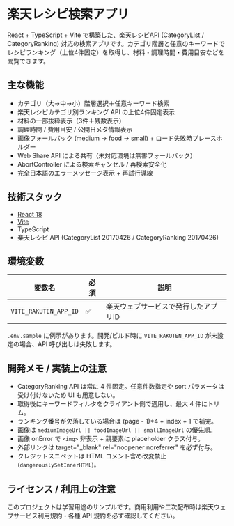 # 楽天レシピ検索アプリ

React + TypeScript + Vite で構築した、楽天レシピAPI (CategoryList / CategoryRanking) 対応の検索アプリです。カテゴリ階層と任意のキーワードでレシピランキング（上位4件固定）を取得し、材料・調理時間・費用目安などを閲覧できます。

<!-- セットアップ手順は不要になったため削除しました。開発環境構築は一般的な Vite + React 流儀に従います。 -->

## 主な機能

- カテゴリ（大→中→小）階層選択＋任意キーワード検索
- 楽天レシピカテゴリ別ランキング API の上位4件固定表示
- 材料の一部抜粋表示（3件＋残数表示）
- 調理時間 / 費用目安 / 公開日メタ情報表示
- 画像フォールバック (medium → food → small) + ロード失敗時プレースホルダー
- Web Share API による共有（未対応環境は無害フォールバック）
- AbortController による検索キャンセル / 再検索安全化
- 完全日本語のエラーメッセージ表示 + 再試行導線

## 技術スタック

- [React 18](https://react.dev/)
- [Vite](https://vitejs.dev/)
- TypeScript
- 楽天レシピ API (CategoryList 20170426 / CategoryRanking 20170426)

## 環境変数

| 変数名 | 必須 | 説明 |
| ------ | ---- | ---- |
| `VITE_RAKUTEN_APP_ID` | ✅ | 楽天ウェブサービスで発行したアプリID |

`.env.sample` に例示があります。開発/ビルド時に `VITE_RAKUTEN_APP_ID` が未設定の場合、API 呼び出しは失敗します。

## 開発メモ / 実装上の注意

- CategoryRanking API は常に 4 件固定。任意件数指定や sort パラメータは受け付けないため UI も用意しない。
- 取得後にキーワードフィルタをクライアント側で適用し、最大 4 件にトリム。
- ランキング番号が欠落している場合は (page - 1)*4 + index + 1 で補完。
- 画像は `mediumImageUrl || foodImageUrl || smallImageUrl` の優先順。
- 画像 onError で `<img>` 非表示 + 親要素に placeholder クラス付与。
- 外部リンクは target="_blank" rel="noopener noreferrer" を必ず付与。
- クレジットスニペットは HTML コメント含め改変禁止 (`dangerouslySetInnerHTML`)。

## ライセンス / 利用上の注意

このプロジェクトは学習用途のサンプルです。商用利用や二次配布時は楽天ウェブサービス利用規約・各種 API 規約を必ず確認してください。
